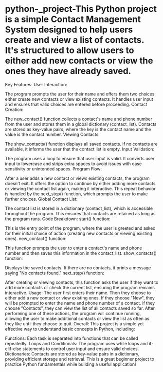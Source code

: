 # python-_project-This Python project is a simple Contact Management System designed to help users create and view a list of contacts. It's structured to allow users to either add new contacts or view the ones they have already saved.

Key Features:
User Interaction:

The program prompts the user for their name and offers them two choices: either create new contacts or view existing contacts.
It handles user input and ensures that valid choices are entered before proceeding.
Contact Creation:

The new_contact() function collects a contact's name and phone number from the user and stores them in a global dictionary (contact_list).
Contacts are stored as key-value pairs, where the key is the contact name and the value is the contact number.
Viewing Contacts:

The show_contacts() function displays all saved contacts.
If no contacts are available, it informs the user that the contact list is empty.
Input Validation:

The program uses a loop to ensure that user input is valid. It converts user input to lowercase and strips extra spaces to avoid issues with case sensitivity or unintended spaces.
Program Flow:

After a user adds a new contact or views existing contacts, the program doesn't exit. It offers the option to continue by either adding more contacts or viewing the contact list again, making it interactive.
This repeat behavior is handled by the next_step() function, which prompts the user to make further choices.
Global Contact List:

The contact list is stored in a dictionary (contact_list), which is accessible throughout the program. This ensures that contacts are retained as long as the program runs.
Code Breakdown:
start() function:

This is the entry point of the program, where the user is greeted and asked for their initial choice of action (creating new contacts or viewing existing ones).
new_contact() function:

This function prompts the user to enter a contact's name and phone number and then saves this information in the contact_list.
show_contacts() function:

Displays the saved contacts. If there are no contacts, it prints a message saying "No contacts found."
next_step() function:

After creating or viewing contacts, this function asks the user if they want to add more contacts or check the current list, ensuring the program remains interactive.
Usage:
The user first enters their name.
Then they choose to either add a new contact or view existing ones.
If they choose "New", they will be prompted to enter the name and phone number of a contact.
If they choose "Contacts", they can view the list of all contacts saved so far.
After performing one of these actions, the program will continue running, allowing the user to make additional contacts or view the list as often as they like until they choose to quit.
Overall:
This project is a simple yet effective way to understand basic concepts in Python, including:

Functions: Each task is separated into functions that can be called repeatedly.
Loops and Conditionals: The program uses while loops and if-elif-else statements to control user input and ensure valid choices.
Dictionaries: Contacts are stored as key-value pairs in a dictionary, providing efficient storage and retrieval.
This is a great beginner project to practice Python fundamentals while building a useful application!
